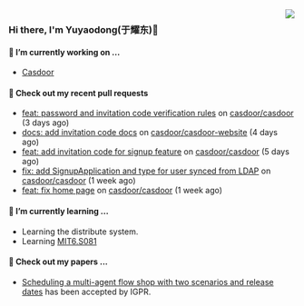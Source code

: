 <img align="right" src="https://github-readme-stats.vercel.app/api?username=leo220yuyaodog&show_icons=true&icon_color=805AD5&text_color=718096&bg_color=ffffff&hide_title=true" />

### Hi there, I'm Yuyaodong(于耀东)👋
#### 🔭 I’m currently working on ...
- [Casdoor](https://github.com/casdoor)

#### 🔨 Check out my recent pull requests

- [feat: password and invitation code verification rules](https://github.com/casdoor/casdoor/pull/2258) on [casdoor/casdoor](https://github.com/casdoor/casdoor) (3 days ago)
- [docs: add invitation code docs](https://github.com/casdoor/casdoor-website/pull/554) on [casdoor/casdoor-website](https://github.com/casdoor/casdoor-website) (4 days ago)
- [feat: add invitation code for signup feature](https://github.com/casdoor/casdoor/pull/2249) on [casdoor/casdoor](https://github.com/casdoor/casdoor) (5 days ago)
- [fix: add SignupApplication and type for user synced from LDAP](https://github.com/casdoor/casdoor/pull/2240) on [casdoor/casdoor](https://github.com/casdoor/casdoor) (1 week ago)
- [feat: fix home page](https://github.com/casdoor/casdoor/pull/2236) on [casdoor/casdoor](https://github.com/casdoor/casdoor) (1 week ago)

#### 🌱 I’m currently learning ...
- Learning the distribute system.
- Learning [MIT6.S081](https://pdos.csail.mit.edu/6.828/2021/schedule.html)

#### 📜 Check out my papers ...
- [Scheduling a multi-agent flow shop with two scenarios and release dates](https://www.tandfonline.com/doi/full/10.1080/00207543.2023.2188646) has been accepted by IGPR.

